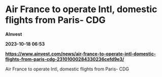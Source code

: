 # Air France to operate Intl, domestic flights from Paris- CDG
**AInvest**

**2023-10-18 06:53**

**https://www.ainvest.com/news/air-france-to-operate-intl-domestic-flights-from-paris-cdg-23101000284330236cefd9e3/**

Air France to operate Intl, domestic flights from Paris- CDG